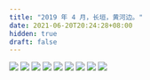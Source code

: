 ```yaml
---
title: "2019 年 4 月，长垣，黄河边。"
date: 2021-06-20T20:24:28+08:00
hidden: true
draft: false
---
```


![](https://path-album-1306358676.cos.ap-beijing.myqcloud.com/201904_changyuan/01.JPG)
![](https://path-album-1306358676.cos.ap-beijing.myqcloud.com/201904_changyuan/02.JPG)
![](https://path-album-1306358676.cos.ap-beijing.myqcloud.com/201904_changyuan/03.JPG)
![](https://path-album-1306358676.cos.ap-beijing.myqcloud.com/201904_changyuan/04.JPG)
![](https://path-album-1306358676.cos.ap-beijing.myqcloud.com/201904_changyuan/05.JPG)
![](https://path-album-1306358676.cos.ap-beijing.myqcloud.com/201904_changyuan/06.JPG)
![](https://path-album-1306358676.cos.ap-beijing.myqcloud.com/201904_changyuan/07.JPG)
![](https://path-album-1306358676.cos.ap-beijing.myqcloud.com/201904_changyuan/08.JPG)
![](https://path-album-1306358676.cos.ap-beijing.myqcloud.com/201904_changyuan/09.JPG)
